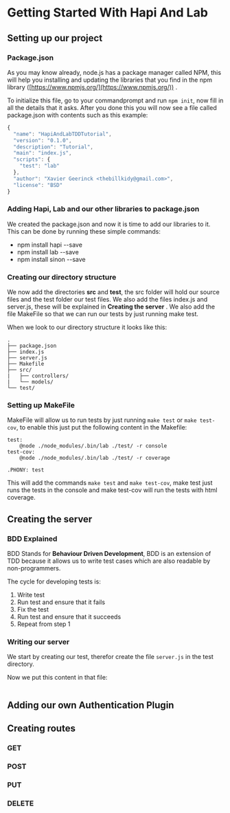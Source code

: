 # Getting Started With Hapi And Lab
## Setting up our project
### Package.json
As you may know already, node.js has a package manager called NPM, this will help you installing and updating the libraries that you find in the npm library ([https://www.npmjs.org/](https://www.npmjs.org/)) .

To initialize this file, go to your commandprompt and run ```npm init```, now fill in all the details that it asks. After you done this you will now see a file called package.json with contents such as this example:

```javascript
{
  "name": "HapiAndLabTDDTutorial",
  "version": "0.1.0",
  "description": "Tutorial",
  "main": "index.js",
  "scripts": {
    "test": "lab"
  },
  "author": "Xavier Geerinck <thebillkidy@gmail.com>",
  "license": "BSD"
}
```

### Adding Hapi, Lab and our other libraries to package.json
We created the package.json and now it is time to add our libraries to it. This can be done by running these simple commands:

* npm install hapi --save
* npm install lab --save
* npm install sinon --save


### Creating our directory structure
We now add the directories __src__ and __test__, the src folder will hold our source files and the test folder our test files. We also add the files index.js and server.js, these will be explained in __Creating the server__ . We also add the file MakeFile so that we can run our tests by just running make test.

When we look to our directory structure it looks like this:

```
.
├── package.json
├── index.js
├── server.js
├── Makefile
├── src/
|   ├── controllers/
|   └── models/
└── test/
```

### Setting up MakeFile
MakeFile will allow us to run tests by just running ```make test``` or ```make test-cov```, to enable this just put the following content in the Makefile:

```
test:
	@node ./node_modules/.bin/lab ./test/ -r console
test-cov:
	@node ./node_modules/.bin/lab ./test/ -r coverage
    
.PHONY: test
```

This will add the commands ```make test``` and ```make test-cov```, make test just runs the tests in the console and make test-cov will run the tests with html coverage.

## Creating the server
### BDD Explained
BDD Stands for __Behaviour Driven Development__, BDD is an extension of TDD because it allows us to write test cases which are also readable by non-programmers.

The cycle for developing tests is:

1. Write test
2. Run test and ensure that it fails
3. Fix the test
4. Run test and ensure that it succeeds
5. Repeat from step 1

### Writing our server
We start by creating our test, therefor create the file ```server.js``` in the test directory.

Now we put this content in that file:

```javascript

```



## Adding our own Authentication Plugin
## Creating routes
### GET
### POST
### PUT
### DELETE